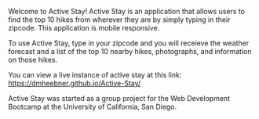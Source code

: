 Welcome to Active Stay!
Active Stay is an application that allows users to find the top 10 hikes from wherever they are by simply typing in their zipcode. This application is mobile responsive.

To use Active Stay, type in your zipcode and you will receieve the weather forecast and a list of the top 10 nearby hikes, photographs, and information on those hikes. 

You can view a live instance of active stay at this link: https://dmheebner.github.io/Active-Stay/

Active Stay was started as a group project for the Web Development Bootcamp at the University of California, San Diego.
